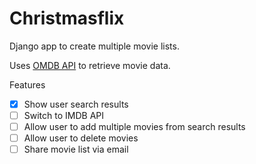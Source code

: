 # Christmasflix
Django app to create multiple movie lists.

Uses [OMDB API](https://www.omdbapi.com/) to retrieve movie data.


Features
- [x] Show user search results
- [ ] Switch to IMDB API
- [ ] Allow user to add multiple movies from search results
- [ ] Allow user to delete movies
- [ ] Share movie list via email